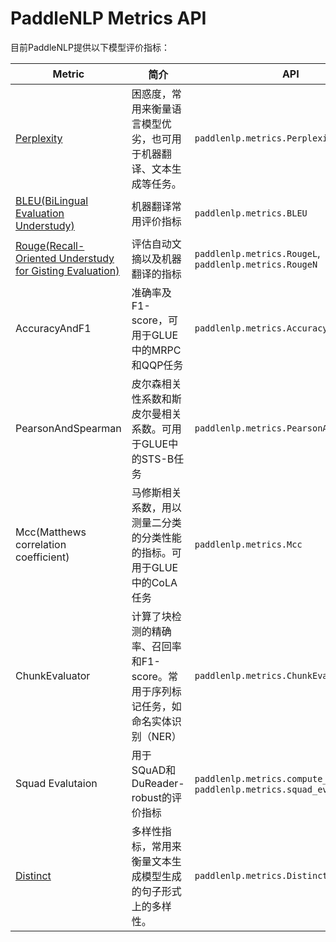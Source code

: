 # PaddleNLP Metrics API

目前PaddleNLP提供以下模型评价指标：

| Metric | 简介 | API |
| ------ | --- | --- |
| [Perplexity](https://en.wikipedia.org/wiki/Perplexity)  | 困惑度，常用来衡量语言模型优劣，也可用于机器翻译、文本生成等任务。 | `paddlenlp.metrics.Perplexity`                               |
| [BLEU(BiLingual Evaluation Understudy)](https://en.wikipedia.org/wiki/BLEU)           | 机器翻译常用评价指标          | `paddlenlp.metrics.BLEU`                                     |
| [Rouge(Recall-Oriented Understudy for Gisting Evaluation)](https://en.wikipedia.org/wiki/ROUGE_(metric)) | 评估自动文摘以及机器翻译的指标   | `paddlenlp.metrics.RougeL`, `paddlenlp.metrics.RougeN`       |
| AccuracyAndF1                                            | 准确率及F1-score，可用于GLUE中的MRPC 和QQP任务               | `paddlenlp.metrics.AccuracyAndF1`                            |
| PearsonAndSpearman                                       | 皮尔森相关性系数和斯皮尔曼相关系数。可用于GLUE中的STS-B任务  | `paddlenlp.metrics.PearsonAndSpearman`                       |
| Mcc(Matthews correlation coefficient)                    | 马修斯相关系数，用以测量二分类的分类性能的指标。可用于GLUE中的CoLA任务 | `paddlenlp.metrics.Mcc`                                      |
| ChunkEvaluator                                           | 计算了块检测的精确率、召回率和F1-score。常用于序列标记任务，如命名实体识别（NER） | `paddlenlp.metrics.ChunkEvaluator`                           |
| Squad Evalutaion                        | 用于SQuAD和DuReader-robust的评价指标                         | `paddlenlp.metrics.compute_predictions`, `paddlenlp.metrics.squad_evaluate` |
| [Distinct](https://arxiv.org/abs/1510.03055) | 多样性指标，常用来衡量文本生成模型生成的句子形式上的多样性。 | `paddlenlp.metrics.Distinct` |
